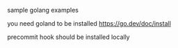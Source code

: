 sample
golang examples

you need goland to be installed
https://go.dev/doc/install

precommit hook should be installed locally
